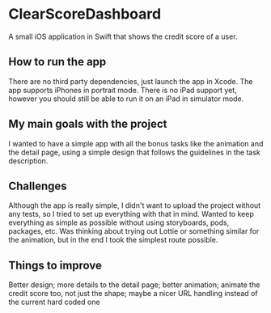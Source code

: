 # ClearScoreDashboard

A small iOS application in Swift that shows the credit score of a user. 

## How to run the app

There are no third party dependencies, just launch the app in Xcode. The app supports iPhones in portrait mode. There is no iPad support yet, however you should still be able to run it on an iPad in simulator mode.

## My main goals with the project

I wanted to have a simple app with all the bonus tasks like the animation and the detail page, using a simple design that follows the guidelines in the task description.

## Challenges

Although the app is really simple, I didn't want to upload the project without any tests, so I tried to set up everything with that in mind. 
Wanted to keep everything as simple as possible without using storyboards, pods, packages, etc.
Was thinking about trying out Lottie or something similar for the animation, but in the end I took the simplest route possible.

## Things to improve

Better design; more details to the detail page; better animation; animate the credit score too, not just the shape; maybe a nicer URL handling instead of the current hard coded one

